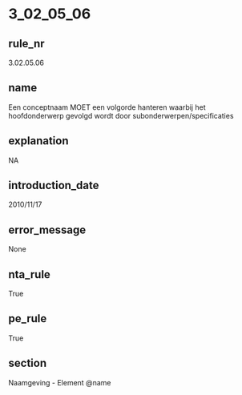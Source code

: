 # 3_02_05_06

## rule_nr
3.02.05.06

## name
Een conceptnaam MOET een volgorde hanteren waarbij het hoofdonderwerp gevolgd wordt door subonderwerpen/specificaties

## explanation
NA

## introduction_date
2010/11/17

## error_message
None

## nta_rule
True

## pe_rule
True

## section
Naamgeving - Element @name

